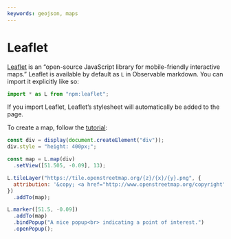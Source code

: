 ```yaml
---
keywords: geojson, maps
---
```


# Leaflet

[Leaflet](https://leafletjs.com/) is an “open-source JavaScript library for mobile-friendly interactive maps.” Leaflet is available by default as `L` in Observable markdown. You can import it explicitly like so:

```js echo
import * as L from "npm:leaflet";
```

If you import Leaflet, Leaflet’s stylesheet will automatically be added to the page.

To create a map, follow the [tutorial](https://leafletjs.com/examples/quick-start/):

```js echo
const div = display(document.createElement("div"));
div.style = "height: 400px;";

const map = L.map(div)
  .setView([51.505, -0.09], 13);

L.tileLayer("https://tile.openstreetmap.org/{z}/{x}/{y}.png", {
  attribution: '&copy; <a href="http://www.openstreetmap.org/copyright">OpenStreetMap</a>'
})
  .addTo(map);

L.marker([51.5, -0.09])
  .addTo(map)
  .bindPopup("A nice popup<br> indicating a point of interest.")
  .openPopup();
```
